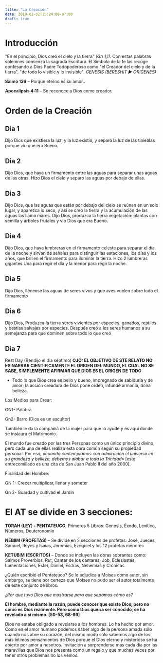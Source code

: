 ```yaml
---
title: "La Creación"
date: 2019-02-02T15:24:09-07:00
draft: true
---
```


# Introducción
"En el principio, Dios creó el cielo y la tierra" *(Gn 1,1)*. Con estas palabras solemnes comienza la sagrada Escritura. El Símbolo de la fe las recoge confesando a Dios Padre Todopoderoso como "el Creador del cielo y de la tierra", "de todo lo visible y lo invisible".  *GENESIS (BERESHIT ► ORIGENES)*

**Salmo 136** – Porque eterno es su amor..

**Apocalipsis 4:11** – Se reconoce a Dios como creador.

# Orden de la Creación

## Dia 1
Dijo Dios que existiera la luz, y la luz existió, y separó la luz de las tinieblas porque vio que era Bueno.

## Dia 2
Dijo Dios, que haya un firmamento entre las aguas para separar unas aguas de las otras. Hizo Dios el cielo y separó las aguas por debajo de ellas.

## Dia 3
Dijo Dios, que las aguas que están por debajo del cielo se reúnan en un solo lugar, y aparezca lo seco, y así se creó la tierra y la acumulación de las aguas las llamo mares. Dijo Dios, produzca la tierra vegetación: plantas con semilla y árboles frutales y vio Dios que era Bueno.

## Dia 4
Dijo Dios, que haya lumbreras en el firmamento celeste para separar el día de la noche y sirvan de señales para distinguir las estaciones, los días y los años, que brillen el firmamento para iluminar la tierra. Hizo 2 lumbreras gigantes Una para regir el día y la menor para regir la noche.

## Dia 5
Dijo Dios, llénense las aguas de seres vivos  y que aves vuelen sobre todo el firmamento

## Dia 6
Dijo Dios, Produzca la tierra seres vivientes por especies, ganados, reptiles y bestias salvajes por especies. Después creó a los seres humanos a su semejanza para que dominen sobre todo lo que creó

## Dia 7
Rest Day (Bendijo el día séptimo)
**OJO: EL OBJETIVO DE STE RELATO NO ES NARRAR CIENTIFICAMENTE EL ORIGEN DEL MUNDO, EL CUAL NO SE SABE, SIMPLEMENTE AFIRMAR QUE DIOS ES EL ORIGEN DE TODO**

* Todo lo que Dios crea es bello y bueno, impregnado de sabiduría y de amor; la acción creadora de Dios pone orden, infunde armonía, dona belleza.

Los Medios para Crear:

GN1- Palabra

Gn2- Barro (Dios es un escultor)

También le da la compañía de la mujer para que lo ayude y es aquí donde se instaura el Matrimonio.

El mundo fue creado por las tres Personas como un único principio divino, pero cada una de ellas realiza esta obra común según su propiedad personal. Por eso, *«cuando contemplamos con admiración el universo en su grandeza y belleza, debemos alabar a toda la Trinidad»* [este entrecomillado es una cita de San Juan Pablo II del año 2000].


Finalidad del Hombre: 

GN 1- Crecer multiplicar, llenar y someter

Gn 2- Guardad y cultivad el Jardin 

# El AT se divide en 3 secciones:

**TORAH (LEY) - PENTATEUCO**, Primeros 5 Libros: Genesis, Éxodo, Levítico, Números, Deuteronomio

**NEBIIM (PROFETAS)** – Se divide en 2 secciones de profetas: <Primeros profetas> José, Jueces, Samuel, Reyes y <Profetas posteriores> Isaías, Jeremías, Ezequiel y los 12 profetas menores

**KETUBIM (ESCRITOS)** – Donde se incluyen las obras sobrantes como: Salmos Proverbios, Rut, Cantar de los cantares, Job, Eclesiastés, Lamentaciones, Ester, Daniel, Esdras, Nehemías y Crónicas.

¿Quién escribió el Pentateuco? Se le adjudica a Moises como autor, sin embargo, se tiene por certeza que Moises no pudo ser el autor totalmente de este conjunto de libros.

*¿Por qué tuvo Dios que mostrarse para que sepamos cómo es?*

**El hombre, mediante la razón, puede conocer que existe Dios, pero no cómo es Dios realmente. Pero como Dios quería ser conocido, se ha revelado a sí mismo. [50-53, 68-69]**

Dios no estaba obligado a revelarse a los hombres. Lo ha hecho por amor. Como en el amor humano podemos saber algo de la persona amada sólo cuando nos abre su corazón, del mismo modo sólo sabemos algo de los más íntimos pensamientos de Dios porque el Dios eterno y misterioso se ha abierto por amor a nosotros.
Invitación a sorprenderse mas cada día por las maravillas que Dios nos presenta como un regalo y que muchas veces por tener otros problemas no los vemos.

